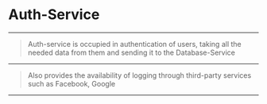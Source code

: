 # Auth-Service

---

> Auth-service is occupied in authentication of users,
> taking all the needed data from them and sending it to the 
> Database-Service

---

> Also provides the availability of logging through third-party
> services such as Facebook, Google

---
